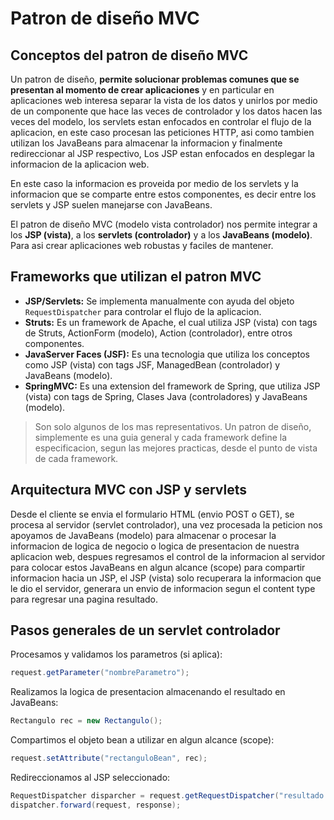 # Patron de diseño MVC

## Conceptos del patron de diseño MVC

Un patron de diseño, **permite solucionar problemas comunes que se presentan al momento
de crear aplicaciones** y en particular en aplicaciones web interesa separar
la vista de los datos y unirlos por medio de un componente que hace las veces de
controlador y los datos hacen las veces del modelo, los servlets estan enfocados
en controlar el flujo de la aplicacion, en este caso procesan las peticiones HTTP, asi
como tambien utilizan los JavaBeans para almacenar la informacion y finalmente
redireccionar al JSP respectivo, Los JSP estan enfocados en desplegar la informacion
de la aplicacion web.

En este caso la informacion es proveida por medio de los servlets y la informacion que
se comparte entre estos componentes, es decir entre los servlets y JSP suelen manejarse
con JavaBeans.

El patron de diseño MVC (modelo vista controlador) nos permite integrar a los **JSP
(vista)**, a los **servlets (controlador)** y a los **JavaBeans (modelo)**. Para asi
crear aplicaciones web robustas y faciles de mantener.

## Frameworks que utilizan el patron MVC

* **JSP/Servlets:** Se implementa manualmente con ayuda del objeto `RequestDispatcher`
para controlar el flujo de la aplicacion.
* **Struts:** Es un framework de Apache, el cual utiliza JSP (vista) con tags de
Struts, ActionForm (modelo), Action (controlador), entre otros componentes.
* **JavaServer Faces (JSF):** Es una tecnologia que utiliza los conceptos como
JSP (vista) con tags JSF, ManagedBean (controlador) y JavaBeans (modelo).
* **SpringMVC:** Es una extension del framework de Spring, que utiliza JSP (vista) con
tags de Spring, Clases Java (controladores) y JavaBeans (modelo).

> Son solo algunos de los mas representativos. Un patron de diseño, simplemente es
> una guia general y cada framework define la especificacion, segun las mejores
> practicas, desde el punto de vista de cada framework.

## Arquitectura MVC con JSP y servlets

Desde el cliente se envia el formulario HTML (envio POST o GET), se procesa al
servidor (servlet controlador), una vez procesada la peticion nos apoyamos de JavaBeans
(modelo) para almacenar o procesar la informacion de logica de negocio o logica de
presentacion de nuestra aplicacion web, despues regresamos el control de la informacion
al servidor para colocar estos JavaBeans en algun alcance (scope) para compartir
informacion hacia un JSP, el JSP (vista) solo recuperara la informacion que le dio
el servidor, generara un envio de informacion segun el content type para regresar una
pagina resultado.

## Pasos generales de un servlet controlador

Procesamos y validamos los parametros (si aplica):

```java
request.getParameter("nombreParametro");
```

Realizamos la logica de presentacion almacenando el resultado en JavaBeans:

```java
Rectangulo rec = new Rectangulo();
```

Compartimos el objeto bean a utilizar en algun alcance (scope):

```java
request.setAttribute("rectanguloBean", rec);
```

Redireccionamos al JSP seleccionado:

```java
RequestDispatcher disparcher = request.getRequestDispatcher("resultado.jsp");
dispatcher.forward(request, response);
```
